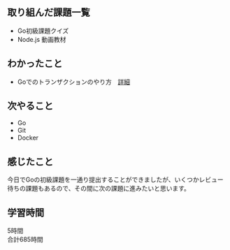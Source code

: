 ## 取り組んだ課題一覧
- Go初級課題クイズ
- Node.js 動画教材

## わかったこと
- Goでのトランザクションのやり方　[詳細](https://precure-3dprinter.hatenablog.jp/entry/2018/11/22/Golang%E3%81%A7%E3%83%88%E3%83%A9%E3%83%B3%E3%82%B6%E3%82%AF%E3%82%B7%E3%83%A7%E3%83%B3%E3%82%92%E4%BD%BF%E3%81%86%E8%A9%B1)


## 次やること
- Go
- Git
- Docker

## 感じたこと
今日でGoの初級課題を一通り提出することができましたが、いくつかレビュー待ちの課題もあるので、その間に次の課題に進みたいと思います。

## 学習時間
5時間<br />
合計685時間